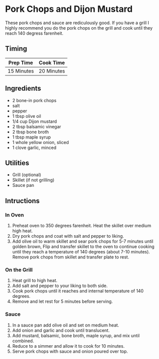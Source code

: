 # Pork Chops and Dijon Mustard

These pork chops and sauce are rediculously good. If you have a grill I highly
recommend you do the pork chops on the grill and cook until they reach 140
degress farenheit.

## Timing

| Prep Time  | Cook Time  |
| ---------- | ---------- |
| 15 Minutes | 20 Minutes |

## Ingredients

- 2 bone-in pork chops
- salt
- pepper
- 1 tbsp olive oil
- 1/4 cup Dijon mustard
- 2 tbsp balsamic vinegar
- 2 tbsp bone broth
- 1 tbsp maple syrup
- 1 whole yellow onion, sliced
- 1 clove garlic, minced

## Utilities

- Grill (optional)
- Skillet (if not grilling)
- Sauce pan

## Intructions

### In Oven

1. Preheat oven to 350 degrees farenheit. Heat the skillet over medium high heat.
2. Dry pork chops and coat with salt and pepper to liking. 
3. Add olive oil to warm skillet and sear pork chops for 5-7 minutes until
   golden brown, Flip and transfer skillet to the oven to continue cooking
   until they reach a temperature of 140 degrees (about 7-10 minutes). Remove
   pork chops from skillet and transfer plate to rest.

### On the Grill

1. Heat grill to high heat.
2. Add salt and pepper to your liking to both side.
3. Cook pork chops until it reaches and internal temperature of 140 degrees.
4. Remove and let rest for 5 minutes before serving.

### Sauce

1. In a sauce pan add olive oil and set on medium heat.
2. Add onion and garlic and cook until translucent.
3. Add mustard, balsamic, bone broth, maple syrup, and mix until combined.
4. Reduce to a simmer and allow it to cook for 10 minutes.
5. Serve pork chops with sauce and onion poured over top.
